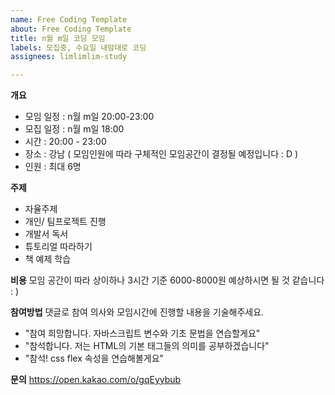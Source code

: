 ```yaml
---
name: Free Coding Template
about: Free Coding Template
title: n월 m일 코딩 모임
labels: 모집중, 수요일 내맘대로 코딩
assignees: limlimlim-study

---
```


**개요**
- 모임 일정 : n월 m일 20:00-23:00
- 모집 일정 : n월 m일 18:00
- 시간 : 20:00 - 23:00
- 장소 : 강남 ( 모임인원에 따라 구체적인 모임공간이 결정될 예정입니다 : D )
- 인원 : 최대 6명

**주제**
- 자율주제
- 개인/ 팀프로젝트 진행
- 개발서 독서
- 튜토리얼 따라하기
- 책 예제 학습

**비용**
모임 공간이 따라 상이하나 3시간 기준
6000-8000원 예상하시면 될 것 같습니다 : )

**참여방법**
댓글로 참여 의사와 모임시간에 진행할 내용을 기술해주세요.
- "참여 희망합니다. 자바스크립트 변수와 기초 문법을 연습할게요"
- "참석합니다. 저는 HTML의 기본 태그들의 의미를 공부하겠습니다"
- "참석! css flex 속성을 연습해볼게요"

**문의**
https://open.kakao.com/o/gqEyybub
